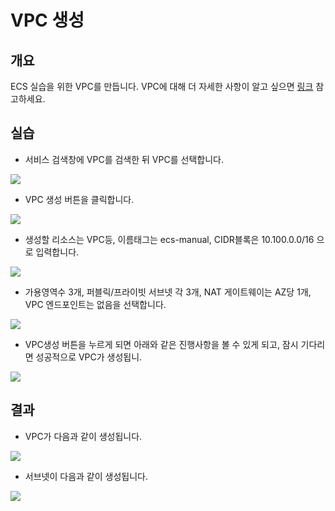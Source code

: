 # VPC 생성

## 개요

ECS 실습을 위한 VPC를 만듭니다. VPC에 대해 더 자세한 사항이 알고 싶으면 [링크](https://docs.aws.amazon.com/ko\_kr/vpc/latest/userguide/what-is-amazon-vpc.html) 참고하세요.

## 실습

* 서비스 검색창에 VPC를 검색한 뒤 VPC를 선택합니다.

![](<../.gitbook/assets/image (3) (1).png>)

* VPC 생성 버튼을 클릭합니다.

![](<../.gitbook/assets/image (21) (1).png>)

* 생성할 리소스는 VPC등, 이름태그는 ecs-manual, CIDR블록은 10.100.0.0/16 으로 입력합니다.

![](<../.gitbook/assets/image (17).png>)

* 가용영역수 3개, 퍼블릭/프라이빗 서브넷 각 3개, NAT 게이트웨이는 AZ당 1개, VPC 엔드포인트는 없음을 선택합니다.

![](<../.gitbook/assets/image (32).png>)

* VPC생성 버튼을 누르게 되면 아래와 같은 진행사항을 볼 수 있게 되고, 잠시 기다리면 성공적으로 VPC가 생성됩니.

![](<../.gitbook/assets/image (25).png>)

## 결과

* VPC가 다음과 같이 생성됩니다.

![](<../.gitbook/assets/image (15).png>)

* 서브넷이 다음과 같이 생성됩니다.

![](<../.gitbook/assets/image (16).png>)
